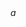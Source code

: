 <link rel="stylesheet" type='text/css' href="https://cdn.jsdelivr.net/gh/devicons/devicon@latest/devicon.min.css" />
<i class="devicon-react-original colored">a</i>      
